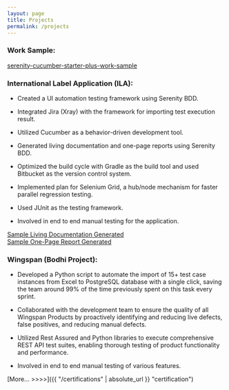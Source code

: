 ```yaml
---
layout: page
title: Projects
permalink: /projects
---
```


### Work Sample:

> <a  href="https://github.com/manthan-neema/serenity-cucumber-starter-plus" target="_blank">
serenity-cucumber-starter-plus-work-sample</a>  <br>

### International Label Application (ILA):
- Created a UI automation testing framework using Serenity BDD.

- Integrated Jira (Xray) with the framework for importing test execution result.

- Utilized Cucumber as a behavior-driven development tool.

- Generated living documentation and one-page reports using Serenity BDD.

- Optimized the build cycle with Gradle as the build tool and used Bitbucket as the version control system.

- Implemented plan for Selenium Grid, a hub/node mechanism for faster parallel regression testing.

- Used JUnit as the testing framework.

- Involved in end to end manual testing for the application.

> <a  href="https://manthan-neema.github.io/SampleReport/" target="_blank">
Sample Living Documentation Generated</a>  <br>
<a  href="https://manthan-neema.github.io/SampleReport/serenity-summary.html" target="_blank">
Sample One-Page Report Generated</a> 


### Wingspan (Bodhi Project):
- Developed a Python script to automate the import of 15+ test case instances from Excel to PostgreSQL database with a single click,
saving the team around 99% of the time previously spent on this
task every sprint.

- Collaborated with the development team to ensure the quality of all
Wingspan Products by proactively identifying and reducing live
defects, false positives, and reducing manual defects.

- Utilized Rest Assured and Python libraries to execute
comprehensive REST API test suites, enabling thorough testing of
product functionality and performance.

- Involved in end to end manual testing of various features.

[More... >>>>]({{ "/certifications" | absolute_url }} "certification")


